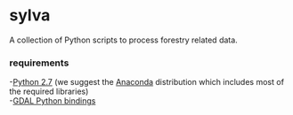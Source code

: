 sylva
========

A collection of Python scripts to process forestry related data.

### requirements

-[Python 2.7](http://www.python.org/) (we suggest the [Anaconda](https://store.continuum.io/cshop/anaconda/) distribution which includes most of the required libraries)  
-[GDAL Python bindings](<http://www.gisinternals.com/sdk/>)  
